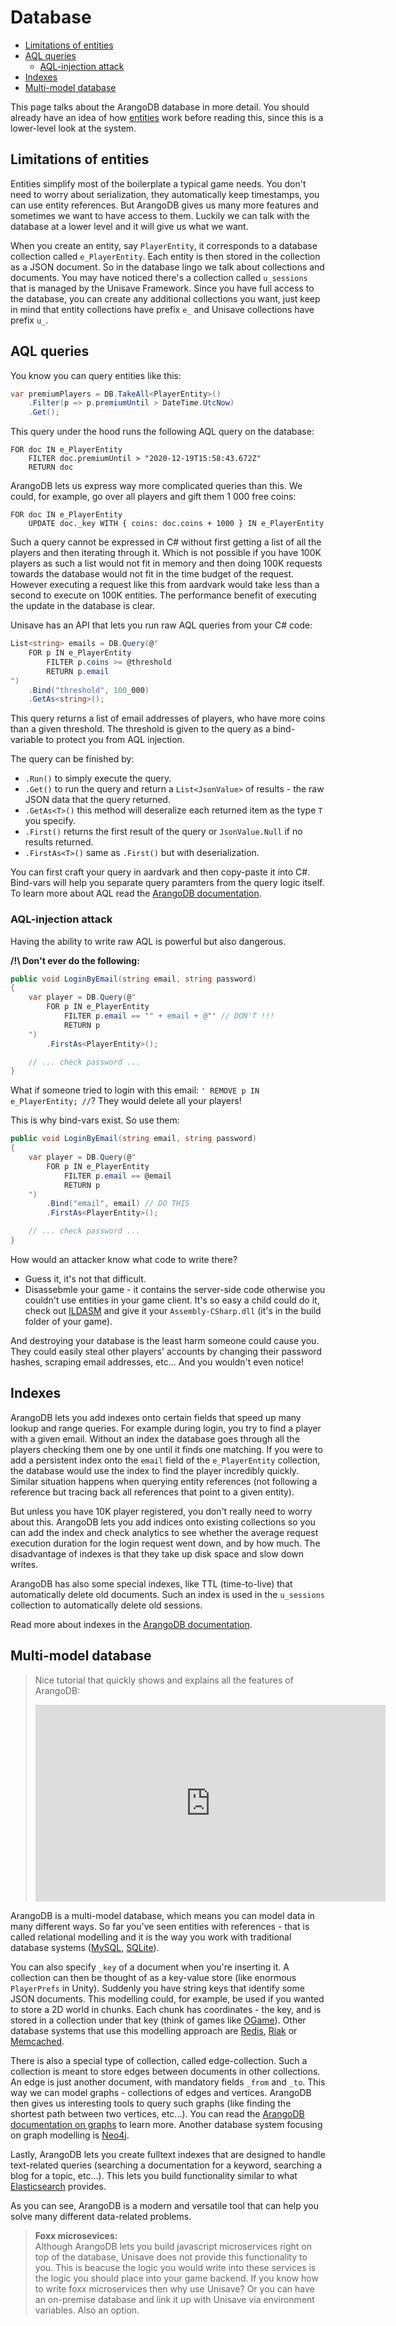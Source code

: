 # Database

- [Limitations of entities](#limitations-of-entities)
- [AQL queries](#aql-queries)
    - [AQL-injection attack](#aql-injection-attack)
- [Indexes](#indexes)
- [Multi-model database](#muti-model-database)

This page talks about the ArangoDB database in more detail. You should already have an idea of how [entities](entities) work before reading this, since this is a lower-level look at the system.


<a name="limitations-of-entities"></a>
## Limitations of entities

Entities simplify most of the boilerplate a typical game needs. You don't need to worry about serialization, they automatically keep timestamps, you can use entity references. But ArangoDB gives us many more features and sometimes we want to have access to them. Luckily we can talk with the database at a lower level and it will give us what we want.

When you create an entity, say `PlayerEntity`, it corresponds to a database collection called `e_PlayerEntity`. Each entity is then stored in the collection as a JSON document. So in the database lingo we talk about collections and documents. You may have noticed there's a collection called `u_sessions` that is managed by the Unisave Framework. Since you have full access to the database, you can create any additional collections you want, just keep in mind that entity collections have prefix `e_` and Unisave collections have prefix `u_`.


<a name="aql-queries"></a>
## AQL queries

You know you can query entities like this:

```cs
var premiumPlayers = DB.TakeAll<PlayerEntity>()
    .Filter(p => p.premiumUntil > DateTime.UtcNow)
    .Get();
```

This query under the hood runs the following AQL query on the database:

```aql
FOR doc IN e_PlayerEntity
    FILTER doc.premiumUntil > "2020-12-19T15:58:43.672Z"
    RETURN doc
```

ArangoDB lets us express way more complicated queries than this. We could, for example, go over all players and gift them 1 000 free coins:

```aql
FOR doc IN e_PlayerEntity
    UPDATE doc._key WITH { coins: doc.coins + 1000 } IN e_PlayerEntity
```

Such a query cannot be expressed in C# without first getting a list of all the players and then iterating through it. Which is not possible if you have 100K players as such a list would not fit in memory and then doing 100K requests towards the database would not fit in the time budget of the request. However executing a request like this from aardvark would take less than a second to execute on 100K entities. The performance benefit of executing the update in the database is clear.

Unisave has an API that lets you run raw AQL queries from your C# code:

```cs
List<string> emails = DB.Query(@"
    FOR p IN e_PlayerEntity
        FILTER p.coins >= @threshold
        RETURN p.email
")
    .Bind("threshold", 100_000)
    .GetAs<string>();
```

This query returns a list of email addresses of players, who have more coins than a given threshold. The threshold is given to the query as a bind-variable to protect you from AQL injection.

The query can be finished by:

- `.Run()` to simply execute the query.
- `.Get()` to run the query and return a `List<JsonValue>` of results - the raw JSON data that the query returned.
- `.GetAs<T>()` this method will deseralize each returned item as the type `T` you specify.
- `.First()` returns the first result of the query or `JsonValue.Null` if no results returned.
- `.FirstAs<T>()` same as `.First()` but with deserialization.

You can first craft your query in aardvark and then copy-paste it into C#. Bind-vars will help you separate query paramters from the query logic itself. To learn more about AQL read the [ArangoDB documentation](https://www.arangodb.com/docs/stable/aql/).


<a name="aql-injection-attack"></a>
### AQL-injection attack

Having the ability to write raw AQL is powerful but also dangerous.

**/!\ Don't ever do the following:**

```cs
public void LoginByEmail(string email, string password)
{
    var player = DB.Query(@"
        FOR p IN e_PlayerEntity
            FILTER p.email == '" + email + @"' // DON'T !!!
            RETURN p
    ")
        .FirstAs<PlayerEntity>();

    // ... check password ...
}
```

What if someone tried to login with this email: `' REMOVE p IN e_PlayerEntity; //`? They would delete all your players!

This is why bind-vars exist. So use them:

```cs
public void LoginByEmail(string email, string password)
{
    var player = DB.Query(@"
        FOR p IN e_PlayerEntity
            FILTER p.email == @email
            RETURN p
    ")
        .Bind("email", email) // DO THIS
        .FirstAs<PlayerEntity>();

    // ... check password ...
}
```

How would an attacker know what code to write there?

- Guess it, it's not that difficult.
- Disassebmle your game - it contains the server-side code otherwise you couldn't use entities in your game client. It's so easy a child could do it, check out [ILDASM](https://docs.microsoft.com/en-us/dotnet/framework/tools/ildasm-exe-il-disassembler) and give it your `Assembly-CSharp.dll` (it's in the build folder of your game).

And destroying your database is the least harm someone could cause you. They could easily steal other players' accounts by changing their password hashes, scraping email addresses, etc... And you wouldn't even notice!


<a name="indexes"></a>
## Indexes

ArangoDB lets you add indexes onto certain fields that speed up many lookup and range queries. For example during login, you try to find a player with a given email. Without an index the database goes through all the players checking them one by one until it finds one matching. If you were to add a persistent index onto the `email` field of the `e_PlayerEntity` collection, the database would use the index to find the player incredibly quickly. Similar situation happens when querying entity references (not following a reference but tracing back all references that point to a given entity).

But unless you have 10K player registered, you don't really need to worry about this. ArangoDB lets you add indices onto existing collections so you can add the index and check analytics to see whether the average request execution duration for the login request went down, and by how much. The disadvantage of indexes is that they take up disk space and slow down writes.

ArangoDB has also some special indexes, like TTL (time-to-live) that automatically delete old documents. Such an index is used in the `u_sessions` collection to automatically delete old sessions.

Read more about indexes in the [ArangoDB documentation](https://www.arangodb.com/docs/stable/indexing.html).


<a name="muti-model-database"></a>
## Multi-model database

> Nice tutorial that quickly shows and explains all the features of ArangoDB:
>
> <iframe width="560" height="315" src="https://www.youtube.com/embed/4C4zqhXwCKs" frameborder="0" allow="accelerometer; autoplay; clipboard-write; encrypted-media; gyroscope; picture-in-picture" allowfullscreen></iframe>

ArangoDB is a multi-model database, which means you can model data in many different ways. So far you've seen entities with references - that is called relational modelling and it is the way you work with traditional database systems ([MySQL](https://www.mysql.com/), [SQLite](https://www.sqlite.org/)).

You can also specify `_key` of a document when you're inserting it. A collection can then be thought of as a key-value store (like enormous `PlayerPrefs` in Unity). Suddenly you have string keys that identify some JSON documents. This modelling could, for example, be used if you wanted to store a 2D world in chunks. Each chunk has coordinates - the key, and is stored in a collection under that key (think of games like [OGame](https://en.wikipedia.org/wiki/OGame)). Other database systems that use this modelling approach are [Redis](https://redis.io/), [Riak](https://riak.com/) or [Memcached](https://memcached.org/).

There is also a special type of collection, called edge-collection. Such a collection is meant to store edges between documents in other collections. An edge is just another document, with mandatory fields `_from` and `_to`. This way we can model graphs - collections of edges and vertices. ArangoDB then gives us interesting tools to query such graphs (like finding the shortest path between two vertices, etc...). You can read the [ArangoDB documentation on graphs](https://www.arangodb.com/docs/stable/graphs.html) to learn more. Another database system focusing on graph modelling is [Neo4j](https://neo4j.com/).

Lastly, ArangoDB lets you create fulltext indexes that are designed to handle text-related queries (searching a documentation for a keyword, searching a blog for a topic, etc...). This lets you build functionality similar to what [Elasticsearch](https://www.elastic.co/elasticsearch/) provides.

As you can see, ArangoDB is a modern and versatile tool that can help you solve many different data-related problems.

> **Foxx microsevices:**<br>
> Although ArangoDB lets you build javascript microservices right on top of the database, Unisave does not provide this functionality to you. This is beacuse the logic you would write into these services is the logic you should place into your game backend. If you know how to write foxx microservices then why use Unisave? Or you can have an on-premise database and link it up with Unisave via environment variables. Also an option.
